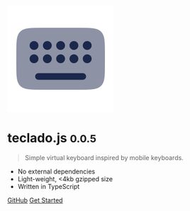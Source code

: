 ![logo](_media/icon.svg)

# teclado.js <small>0.0.5</small>

> Simple virtual keyboard inspired by mobile keyboards.

- No external dependencies
- Light-weight, <4kb gzipped size
- Written in TypeScript

[GitHub](https://github.com/eduhds/teclado.js)
[Get Started](#tecladojs)
